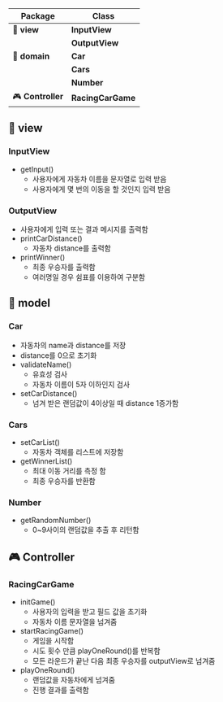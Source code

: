 
| **Package** | **Class** |
| --- | --- |
| 💬 **view** | **InputView** |
|  | **OutputView** |
| 💾 **domain** | **Car** |
|  | **Cars** |
|  | **Number** |
| 🎮 **Controller** | **RacingCarGame** |

## 💬 view

### **InputView**

- getInput()
    - 사용자에게 자동차 이름을 문자열로 입력 받음
    - 사용자에게 몇 번의 이동을 할 것인지 입력 받음

### **OutputView**

- 사용자에게 입력 또는 결과 메시지를 출력함
- printCarDistance()
    - 자동차 distance를 출력함
- printWinner()
    - 최종 우승자를 출력함
    - 여러명일 경우 쉼표를 이용하여 구분함

## 💾 model
### Car

- 자동차의 name과 distance를 저장
- distance를 0으로 초기화
- validateName()
    - 유효성 검사
    - 자동차 이름이 5자 이하인지 검사
- setCarDistance()
    - 넘겨 받은 랜덤값이 4이상일 때 distance 1증가함

### Cars

- setCarList()
    - 자동차 객체를 리스트에 저장함
- getWinnerList()
    - 최대 이동 거리를 측정 함
    - 최종 우승자를 반환함

### Number

- getRandomNumber()
    - 0~9사이의 랜덤값을 추출 후 리턴함

## 🎮 Controller

### RacingCarGame

- initGame()
    - 사용자의 입력을 받고 필드 값을 초기화
    - 자동차 이름 문자열을 넘겨줌
- startRacingGame()
    - 게임을 시작함
    - 시도 횟수 만큼 playOneRound()를 반복함
    - 모든 라운드가 끝난 다음 최종 우승자를 outputView로 넘겨줌
- playOneRound()
    - 랜덤값을 자동차에게 넘겨줌
    - 진행 결과를 출력함
